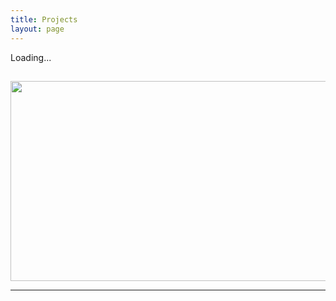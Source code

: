 ```yaml
---
title: Projects
layout: page
---
```


<div id="portfolio" >
<span class="fa-spin">Loading...</span>
</div>
<div class='portfolio-item d-none'>
	<h2 class='title'></h2>
	<!-- <label>Category:&nbsp;</label><label class='category'></label><br> -->
	<p class='description text-muted'></p>
	<img height='320' width='850' src=''>
	<br>
	<hr>
</div>
<script>

document.addEventListener('DOMContentLoaded', function(){
	console.log('calling event handler:');
	var url = "/uploads/portfolio.json?" + (+new Date());
	//const response = await fetch(url);
	//const data=  await response.json();

	fetch(url)
	.then(response => response.json())
	.then(data => {
		console.log('fetch worked:', data);
		for(var i=0;i<data.length;i++) {
			var item = document.querySelector('.portfolio-item.d-none').cloneNode(true);
			
			//item.removeClass('d-none');
			item.className = item.className.replace(/\bd-none\b/, "");
			var titleText = "";
			if (data[i].url !== "") {
				titleText = "<a target='_blank' href='" + data[i].url + "'>" + data[i].title + "</a>";
			}
			else {
				titleText = data[i].title;
			}
			item.querySelector(".title").innerHTML= titleText;
			item.querySelector("img").attributes.src.value = data[i].image_url;
			item.querySelector('.description').innerHTML = (data[i].text);

			document.querySelector("#portfolio").appendChild(item);
		}
		document.querySelector(".fa-spin").remove();		
	
	})
	

});
	
</script>

